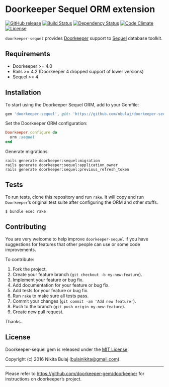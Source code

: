 # Doorkeeper Sequel ORM extension
[![GitHub release](https://img.shields.io/github/release/nbulaj/doorkeeper-sequel.svg?maxAge=259200)](https://github.com/nbulaj/doorkeeper-sequel/releases)
[![Build Status](https://travis-ci.org/nbulaj/doorkeeper-sequel.svg?branch=master)](https://travis-ci.org/nbulaj/doorkeeper-sequel)
[![Dependency Status](https://gemnasium.com/nbulaj/doorkeeper-sequel.svg)](https://gemnasium.com/nbulaj/doorkeeper-sequel)
[![Code Climate](https://codeclimate.com/github/nbulaj/doorkeeper-sequel/badges/gpa.svg)](https://codeclimate.com/github/nbulaj/doorkeeper-sequel)
[![License](http://img.shields.io/badge/license-MIT-brightgreen.svg)](#license)

`doorkeeper-sequel` provides [Doorkeeper](https://github.com/doorkeeper-gem/doorkeeper) support to [Sequel](https://github.com/jeremyevans/sequel) database toolkit.

## Requirements

* Doorkeeper >= 4.0
* Rails >= 4.2 (Doorkeeper 4 dropped support of lower versions)
* Sequel >= 4

## Installation

To start using the Doorkeeper Sequel ORM, add to your Gemfile:
  
``` ruby
gem 'doorkeeper-sequel', git: 'https://github.com/nbulaj/doorkeeper-sequel.git'
```

Set the Doorkeeper ORM configuration:

``` ruby
Doorkeeper.configure do
  orm :sequel
end
```

Generate migrations:

```
rails generate doorkeeper:sequel:migration
rails generate doorkeeper:sequel:application_owner
rails generate doorkeeper:sequel:previous_refresh_token
```

## Tests

To run tests, clone this repository and run `rake`. It will copy and run
`Doorkeeper`’s original test suite after configuring the ORM and other stuffs.

```
$ bundle exec rake
```

## Contributing

You are very welcome to help improve `doorkeeper-sequel` if you have suggestions for features that other people can use or some code improvements.

To contribute:

1. Fork the project.
2. Create your feature branch (`git checkout -b my-new-feature`).
3. Implement your feature or bug fix.
4. Add documentation for your feature or bug fix.
5. Add tests for your feature or bug fix.
6. Run `rake` to make sure all tests pass.
7. Commit your changes (`git commit -am 'Add new feature'`).
8. Push to the branch (`git push origin my-new-feature`).
9. Create new pull request.

Thanks.

## License

Doorkeeper-sequel gem is released under the [MIT License](http://www.opensource.org/licenses/MIT).

Copyright (c) 2016 Nikita Bulaj (bulajnikita@gmail.com).

---

Please refer to https://github.com/doorkeeper-gem/doorkeeper for instructions on
doorkeeper’s project.
